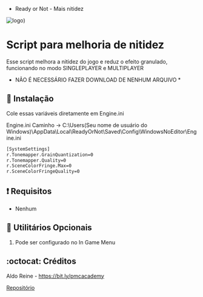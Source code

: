 * Ready or Not - Mais nitidez

![logo](https://github.com/PMCAcademy/RoNnitidez/blob/main/Ready_or_Not_cover.jpg))

# Script para melhoria de nitidez
Esse script melhora a nitidez do jogo e reduz o efeito granulado, funcionando no modo SINGLEPLAYER e MULTIPLAYER
* NÃO É NECESSÁRIO FAZER DOWNLOAD DE NENHUM ARQUIVO *


## :book: Instalação
Cole essas variáveis ​​​​diretamente em Engine.ini

Engine.ini Caminho -> C:\Users\(Seu nome de usuário do Windows)\AppData\Local\ReadyOrNot\Saved\Config\WindowsNoEditor\Engine.ini

```bash
[SystemSettings]
r.Tonemapper.GrainQuantization=0
r.Tonemapper.Quality=0
r.SceneColorFringe.Max=0
r.SceneColorFringeQuality=0
```

## :heavy_exclamation_mark: Requisitos
* Nenhum

## :book: Utilitários Opcionais
1. Pode ser configurado no In Game Menu

## :octocat: Créditos
Aldo Reine - https://bit.ly/pmcacademy

[Repositório](https://github.com/PMCAcademy)
